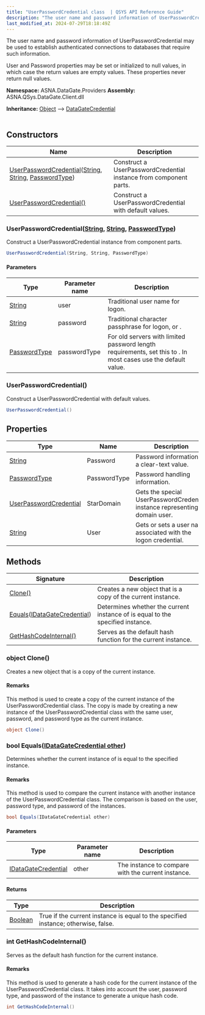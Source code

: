 ```yaml
---
title: "UserPasswordCredential class  | QSYS API Reference Guide"
description: "The user name and password information of UserPasswordCredential may be used to establish authenticated connections to databases that require such inf"
last_modified_at: 2024-07-29T18:18:49Z
---
```


The user name and password information of UserPasswordCredential may be
used to establish authenticated connections to databases that require
such information.

User and Password properties may be set or initialized to null values,
in which case the return values are empty values.  These properties
never return null values.

**Namespace:** ASNA.DataGate.Providers
**Assembly:** ASNA.QSys.DataGate.Client.dll

**Inheritance:** [Object](https://docs.microsoft.com/en-us/dotnet/api/system.object) --> [DataGateCredential](/reference/datagate/datagate-providers/datagate-credential.html)
<br>
<br>

## Constructors

| Name | Description |
| --- | --- |
| [UserPasswordCredential](#userpasswordcredentialstring-string-passwordtype)([String](https://docs.microsoft.com/en-us/dotnet/api/system.string), [String](https://docs.microsoft.com/en-us/dotnet/api/system.string), [PasswordType](/reference/datagate/datagate-common/password-type.html)) | Construct a UserPasswordCredential instance from component parts.
| [UserPasswordCredential()](#userpasswordcredential) | Construct a UserPasswordCredential with default values.

### UserPasswordCredential([String](https://docs.microsoft.com/en-us/dotnet/api/system.string), [String](https://docs.microsoft.com/en-us/dotnet/api/system.string), [PasswordType](/reference/datagate/datagate-common/password-type.html))

Construct a UserPasswordCredential instance from component parts.

```cs
UserPasswordCredential(String, String, PasswordType)
```

#### Parameters

| Type | Parameter name | Description
| --- | --- | ---
| [String](https://docs.microsoft.com/en-us/dotnet/api/system.string) | user | Traditional user name for logon.
| [String](https://docs.microsoft.com/en-us/dotnet/api/system.string) | password | Traditional character passphrase for logon,            or .            
| [PasswordType](/reference/datagate/datagate-common/password-type.html) | passwordType | For old servers with limited password            length requirements, set this to .            In most cases use the default value.

### UserPasswordCredential()

Construct a UserPasswordCredential with default values.

```cs
UserPasswordCredential()
```

## Properties

| Type | Name | Description
| --- | --- | --- 
| [String](https://learn.microsoft.com/en-us/dotnet/api/system.string?view=net-8.0) | Password | Password information as a clear-text value. |
| [PasswordType](/reference/datagate/datagate-common/password-type.html) | PasswordType | Password handling information. |
| [UserPasswordCredential](/reference/datagate/datagate-providers/user-password-credential.html) | StarDomain | Gets the special UserPasswordCredential instance representing a domain user. |
| [String](https://learn.microsoft.com/en-us/dotnet/api/system.string?view=net-8.0) | User | Gets or sets a user name associated with the logon credential. |

## Methods

| Signature | Description |
| --- | --- |
| [Clone()](#object-clone) | Creates a new object that is a copy of the current instance.
| [Equals](#bool-equalsidatagatecredential-other)([IDataGateCredential](/reference/datagate/datagate-providers/i-datagate-credential.html)) | Determines whether the current instance of  is equal to the specified instance.
| [GetHashCodeInternal()](#int-gethashcodeinternal) | Serves as the default hash function for the current instance.

### object Clone()

Creates a new object that is a copy of the current instance.


#### Remarks
This method is used to create a copy of the current instance of the UserPasswordCredential class. The copy is made by creating a new instance of the UserPasswordCredential class with the same user, password, and password type as the current instance.

```cs
object Clone()
```

### bool Equals([IDataGateCredential other](/reference/datagate/datagate-providers/i-datagate-credential.html))

Determines whether the current instance of  is equal to the specified instance.


#### Remarks
This method is used to compare the current instance with another instance of the UserPasswordCredential class. The comparison is based on the user, password type, and password of the instances.

```cs
bool Equals(IDataGateCredential other)
```

#### Parameters

| Type | Parameter name | Description
| --- | --- | ---
| [IDataGateCredential](/reference/datagate/datagate-providers/i-datagate-credential.html) | other | The instance to compare with the current instance.

#### Returns

| Type | Description
| --- | ---
| [Boolean](https://docs.microsoft.com/en-us/dotnet/api/system.boolean) | True if the current instance is equal to the specified instance; otherwise, false.

### int GetHashCodeInternal()

Serves as the default hash function for the current instance.


#### Remarks
This method is used to generate a hash code for the current instance of the UserPasswordCredential class. It takes into account the user, password type, and password of the instance to generate a unique hash code.

```cs
int GetHashCodeInternal()
```
